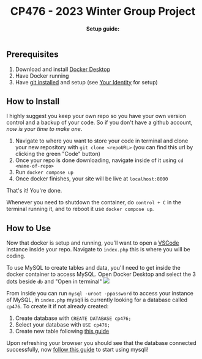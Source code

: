 <h1 align="center">
  <br>
  CP476 - 2023 Winter Group Project
  <br>
</h1>

<h4 align="center">Setup guide:<br><br></h4>


## Prerequisites
1. Download and install [Docker Desktop](https://www.docker.com/products/docker-desktop/)
2. Have Docker running
3. Have [git installed](https://git-scm.com/book/en/v2/Getting-Started-Installing-Git) and setup (see [Your Identity](https://git-scm.com/book/en/v2/Getting-Started-First-Time-Git-Setup) for setup)

## How to Install
I highly suggest you keep your own repo so you have your own version control and a backup of your code. So if you don't have a github account, *now is your time to make one*.

1. Navigate to where you want to store your code in terminal and clone your new repository with `git clone <repoURL>` (you can find this url by clicking the green "Code" button)
2. Once your repo is done downloading, navigate inside of it using `cd <name-of-repo>`
3. Run `docker compose up`
4. Once docker finishes, your site will be live at `localhost:8000`

That's it! You're done.

Whenever you need to shutdown the container, do `control + C` in the terminal running it, and to reboot it use `docker compose up`.

## How to Use
Now that docker is setup and running, you'll want to open a [VSCode](https://code.visualstudio.com/docs/setup/setup-overview) instance inside your repo.
Navigate to `index.php` this is where you will be coding.

To use MySQL to create tables and data, you'll need to get inside the docker container to access MySQL. Open Docker Desktop and select the 3 dots beside `db` and "Open in terminal"
<img src="https://i.imgur.com/E32bZo6.png">

From inside you can run `mysql -uroot -ppassword` to access your instance of MySQL, in `index.php` mysqli is currently looking for a database called `cp476`. To create it if not already created:

1. Create database with `CREATE DATABASE cp476;`
2. Select your database with `USE cp476;`
3. Create new table following [this guide](https://www.w3schools.com/mysql/mysql_create_table.asp)

Upon refreshing your browser you should see that the database connected successfully, now [follow this guide](https://www.tutorialspoint.com/mysqli/mysqli_introduction.htm) to start using mysqli!
